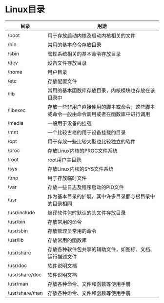 # Linux目录
| 目录 | 用途 |
|--|--|
| /boot | 用于存放启动内核及启动内核相关的文件 |
| /bin | 常用的基本命令存放目录 |
| /sbin | 管理系统相关的基本命令存放目录 |
| /dev | 设备文件存放目录 |
| /home | 用户目录 |
| /etc | 存放配置文件 |
| /lib | 常用的基本函数库存放目录，内核模块也存放在该目录中 |
| /libexec | 存放一些非用户直接使用的脚本或命令，这些脚本或命令一般由命令调用或者在函数库中进行调用 |
| /media | 一般用于设备的挂载 |
| /mnt | 一个比较古老的用于设备挂载的目录 |
| /opt | 用于存放一些比较大型也比较独立的软件 |
| /proc | 存放Linux内核的PROC文件系统 |
| /root | root用户主目录 |
| /sys | 存放Linux内核的SYS文件系统 |
| /tmp | 用于存放临时文件 |
| /var | 存放一些日志及程序启动的PID文件 |
| /usr | 作为基本目录的扩展，其中许多目录都与根目录中的目录相同 |
| /usr/include | 编译软件包时默认的头文件存放目录 |
| /usr/bin | 存放常用的命令 |
| /usr/sbin | 存放管理员常用的命令 |
| /usr/lib | 存放常用的函数库 |
| /usr/share | 存放各种软件包共享的辅助文件，如图标、文档、运行描述文件 |  
| /usr/doc | 软件说明文档 |  
| /usr/share/doc | 软件说明文档 |  
| /usr/man | 存放各种命令、文件和函数等使用手册 |  
| /usr/share/man | 存放各种命令、文件和函数等使用手册 |  